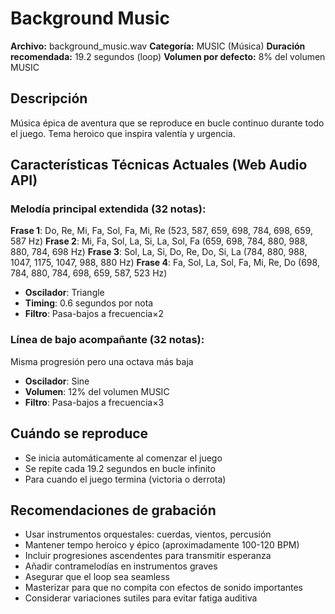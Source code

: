 # Background Music

**Archivo:** background_music.wav
**Categoría:** MUSIC (Música)
**Duración recomendada:** 19.2 segundos (loop)
**Volumen por defecto:** 8% del volumen MUSIC

## Descripción
Música épica de aventura que se reproduce en bucle continuo durante todo el juego. Tema heroico que inspira valentía y urgencia.

## Características Técnicas Actuales (Web Audio API)
### Melodía principal extendida (32 notas):
**Frase 1**: Do, Re, Mi, Fa, Sol, Fa, Mi, Re (523, 587, 659, 698, 784, 698, 659, 587 Hz)
**Frase 2**: Mi, Fa, Sol, La, Si, La, Sol, Fa (659, 698, 784, 880, 988, 880, 784, 698 Hz)
**Frase 3**: Sol, La, Si, Do, Re, Do, Si, La (784, 880, 988, 1047, 1175, 1047, 988, 880 Hz)
**Frase 4**: Fa, Sol, La, Sol, Fa, Mi, Re, Do (698, 784, 880, 784, 698, 659, 587, 523 Hz)

- **Oscilador**: Triangle
- **Timing**: 0.6 segundos por nota
- **Filtro**: Pasa-bajos a frecuencia×2

### Línea de bajo acompañante (32 notas):
Misma progresión pero una octava más baja
- **Oscilador**: Sine
- **Volumen**: 12% del volumen MUSIC
- **Filtro**: Pasa-bajos a frecuencia×3

## Cuándo se reproduce
- Se inicia automáticamente al comenzar el juego
- Se repite cada 19.2 segundos en bucle infinito
- Para cuando el juego termina (victoria o derrota)

## Recomendaciones de grabación
- Usar instrumentos orquestales: cuerdas, vientos, percusión
- Mantener tempo heroico y épico (aproximadamente 100-120 BPM)
- Incluir progresiones ascendentes para transmitir esperanza
- Añadir contramelodías en instrumentos graves
- Asegurar que el loop sea seamless
- Masterizar para que no compita con efectos de sonido importantes
- Considerar variaciones sutiles para evitar fatiga auditiva
